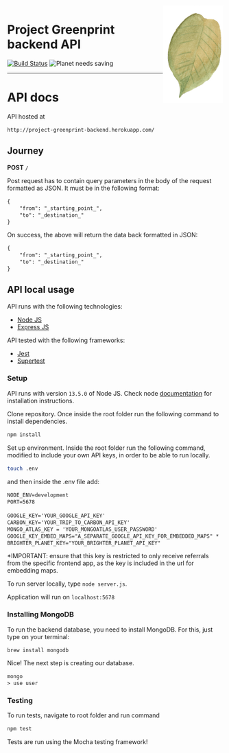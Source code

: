 <img src="./docs/_imgs/leaf.png" align="right" />

# Project Greenprint backend API
[![Build Status](https://travis-ci.org/natyeo/Project_Greenprint_Backend.svg?branch=master)](https://travis-ci.org/natyeo/Project_Greenprint_Backend)
![Planet needs saving](https://img.shields.io/badge/planet-needs%20saving-green)

---

# API docs

API hosted at
```
http://project-greenprint-backend.herokuapp.com/
```

## Journey

**POST** ```/```

Post request has to contain query parameters in the body of the request formatted as JSON. It must be in the following format:

```
{
    "from": "_starting_point_",
    "to": "_destination_"
}
```

On success, the above will return the data back formatted in JSON:

```
{
    "from": "_starting_point_",
    "to": "_destination_"
}

```

## API local usage

API runs with the following technologies:

  * [Node JS](https://nodejs.org/en/)
  * [Express JS](https://expressjs.com/)

API tested with the following frameworks:

  * [Jest](https://jestjs.io/)
  * [Supertest](https://github.com/visionmedia/supertest)


### Setup

API runs with version ```13.5.0``` of Node JS. Check node [documentation](https://nodejs.org/en/download/) for installation instructions.

Clone repository. Once inside the root folder run the following command to install dependencies.

```bash
npm install
```
Set up environment. Inside the root folder run the following command, modified to include your own API keys, in order to be able to run locally.

```bash
touch .env
```
and then inside the .env file add:

```
NODE_ENV=development
PORT=5678

GOOGLE_KEY='YOUR_GOOGLE_API_KEY'
CARBON_KEY='YOUR_TRIP_TO_CARBON_API_KEY'
MONGO_ATLAS_KEY = 'YOUR_MONGOATLAS_USER_PASSWORD'
GOOGLE_KEY_EMBED_MAPS="A_SEPARATE_GOOGLE_API_KEY_FOR_EMBEDDED_MAPS" *
BRIGHTER_PLANET_KEY="YOUR_BRIGHTER_PLANET_API_KEY"
```
*IMPORTANT: ensure that this key is restricted to only receive referrals from the specific frontend app, as the key is included in the url for embedding maps.

To run server locally, type ``` node server.js ```.

Application will run on ```localhost:5678```

###  Installing MongoDB

To run the backend database, you need to install MongoDB. For this, just type on your terminal:
```
brew install mongodb
```
Nice! The next step is creating our database.

```
mongo
> use user
```

### Testing

To run tests, navigate to root folder and run command

```bash
npm test
```
Tests are run using the Mocha testing framework!
